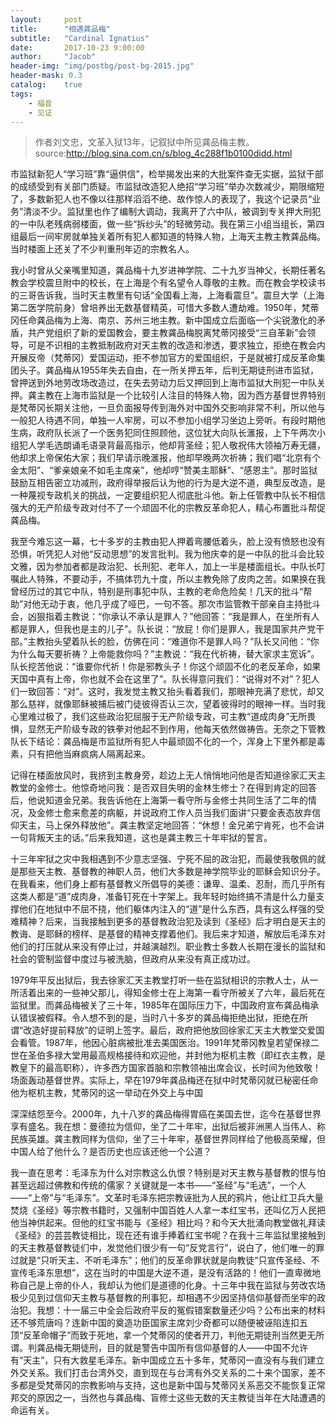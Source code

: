 ```yaml
---
layout:     post
title:      "相遇龚品梅"
subtitle:   "Cardinal Ignatius"
date:       2017-10-23 9:00:00
author:     "Jacob"
header-img: "img/postbg/post-bg-2015.jpg"
header-mask: 0.3
catalog:    true
tags:
    - 福音
    - 见证
---
```



> 作者刘文忠，文革入狱13年，记叙狱中所见龚品梅主教。
> source:http://blog.sina.com.cn/s/blog_4c288f1b0100didd.html

 

 市监狱新犯人“学习班”靠“逼供信”，检举揭发出来的大批案件查无实据，监狱干部的成绩受到有关部门质疑。市监狱改造犯人绝招“学习班”举办次数减少，期限缩短了，多数新犯人也不像以往那样滔滔不绝、故作惊人的表现了，我这个记录员“业务”清淡不少。监狱里也作了编制大调动，我离开了六中队，被调到专关押大刑犯的一中队老残病弱楼面，做一些“拆纱头”的轻微劳动。我在第三小组当组长，第四组最后一间牢房就单独关着所有犯人都知道的特殊人物，上海天主教主教龚品梅。当时楼面上还关了不少判重刑年迈的宗教名人。

 

我小时曾从父亲嘴里知道，龚品梅十九岁进神学院、二十九岁当神父，长期任著名教会学校震旦附中的校长，在上海是个有名望令人尊敬的主教。而在教会学校读书的三哥告诉我，当时天主教里有句话“全国看上海，上海看震旦”。震旦大学（上海第二医学院前身）曾培养出无数基督精英，可惜大多数人遭劫难。1950年，梵蒂冈任命龚品梅为上海、南京、苏州三地主教。新中国成立后面临一个尖锐激化的矛盾，共产党组织了新的爱国教会，要主教龚品梅脱离梵蒂冈接受“三自革新”会领导，可是不识相的主教抵制政府对天主教的改造和渗透，要求独立，拒绝在教会内开展反帝（梵蒂冈）爱国运动，拒不参加官方的爱国组织，于是就被打成反革命集团头子。龚品梅从1955年失去自由，在一所关押五年，后判无期徒刑进市监狱，曾押送到外地劳改场改造过，在失去劳动力后又押回到上海市监狱大刑犯一中队关押。龚主教在上海市监狱是一个比较引人注目的特殊人物，因为西方基督世界特别是梵蒂冈长期关注他，一旦负面报导传到海外对中国外交影响非常不利，所以他与一般犯人待遇不同，单独一人牢房，可以不参加小组学习坐边上旁听。有段时期他生病，政府队长派了一个医务犯同住照顾他，这位犹大向队长滙报，上下午两次小组犯人学毛选朗诵毛语录背最高指示，他却背圣经；犯人敬祝伟大领袖万寿无疆，他却求上帝保佑大家；我们早请示晚滙报，他却早晚两次祈祷；我们唱“北京有个金太阳”、“爹亲娘亲不如毛主席亲”，他却哼“赞美主耶稣”、“感恩主”。那时监狱鼓励互相告密立功减刑，政府得举报后认为他的行为是大逆不道，典型反改造，是一种蔑视专政机关的挑战，一定要组织犯人彻底批斗他。新上任管教中队长不相信强大的无产阶级专政对付不了一个顽固不化的宗教反革命犯人，精心布置批斗帮促龚品梅。

 

我至今难忘这一幕，七十多岁的主教由犯人押着弯腰低着头，脸上没有愤怒也没有恐惧，听凭犯人对他“反动思想”的发言批判。我为他庆幸的是一中队的批斗会比较文雅，因为参加者都是政治犯、长刑犯、老年人，加上一半是楼面组长。中队长叮嘱此人特殊，不要动手，不搞体罚九十度，所以主教免除了皮肉之苦。如果换在我曾经历过的其它中队，特别是刑事犯中队，主教的老命危险矣！几天的批斗“帮助”对他无动于衷，他几乎成了哑巴，一句不答。那次市监管教干部亲自主持批斗会，凶狠指着主教说：“你承认不承认是罪人？”他回答：“我是罪人，在坐所有人都是罪人，但我也是主的儿子”。队长说：“放屁！你们是罪人，我是国家共产党干部。”主教抬头望着队长的脸，仿佛在问：“难道你不是罪人吗？”队长又问他：“你为什么每天要祈祷？上帝能救你吗？”主教说：“我在代祈祷，替大家求主宽诉”。队长挖苦他说：“谁要你代祈！你是邪教头子！你这个顽固不化的老反革命，如果天国中真有上帝，你也就不会在这里了”。队长得意问我们：“说得对不对”？犯人们一致回答：“对”。这时，我发觉主教又抬头看着我们，那眼神充满了悲忧，却又那么慈祥，就像耶稣被捕后被门徒彼得否认三次，望着彼得时的眼神一样。当时我心里难过极了，我们这些政治犯屈服于无产阶级专政，可主教“道成肉身”无所畏惧，显然无产阶级专政的铁拳对他起不到作用，他每天依然做祷告。无奈之下管教队长下结论：龚品梅是市监狱所有犯人中最顽固不化的一个，浑身上下里外都是毒素，只有把他当麻疯病人隔离起来。

 

记得在楼面放风时，我挤到主教身旁，趁边上无人悄悄地问他是否知道徐家汇天主教堂的金修士。他惊奇地问我：是否双目失明的金林生修士？在得到肯定的回答后，他说知道金兄弟。我告诉他在上海第一看守所与金修士共同生活了二年的情况，及金修士愈来愈差的病躯，并说政府工作人员当我们面讲“只要金表态放弃信仰天主，马上保外释放他”。龚主教坚定地回答：“休想！金兄弟宁肯死，也不会讲一句背叛天主的话。”后来我知道，这也是龚主教三十年牢狱的誓言。

 

十三年牢狱之灾中我相遇到不少意志坚强、宁死不屈的政治犯，而最使我敬佩的就是那些天主教、基督教的神职人员，他们大多数是神学院毕业的耶稣会知识分子。在我看来，他们身上都有基督教义所倡导的美德：谦卑、温柔、忍耐，而几乎所有这类人都是“道”成肉身，准备钉死在十字架上。我年轻时始终搞不清是什么力量支撑他们在地狱中不屈不挠，他们躯体内注入的“道”是什么东西，具有这么样强的受难精神？后来，当我接触到更多的基督教政治犯及读到《圣经》后才明白是天主的教诲、是耶稣的榜样、是基督的精神支撑着他们。我后来才知道，解放后毛泽东对他们的打压就从来没有停止过，并越演越烈。职业教士多数人长期在漫长的监狱和社会的管制监督中度过与被洗脑，但政府从来没有真正成功过。

 

1979年平反出狱后，我去徐家汇天主教堂打听一些在监狱相识的宗教人士，从一所活着出来的一些神父那儿，得知金修士在上海第一看守所被关了六年，最后死在监狱里。而龚品梅被关了三十年，1985年在国际压力下，中国政府宣布龚品梅承认错误被假释。令人想不到的是，当时八十多岁的龚品梅拒绝出狱，拒绝在所谓“改造好提前释放”的证明上签字。最后，政府把他放回徐家汇天主大教堂交爱国会看管。1987年，他因心脏病被批准去美国医治。1991年梵蒂冈教皇若望保禄二世在圣伯多禄大堂用最高规格接待和欢迎他，并封他为枢机主教（即红衣主教，是教皇下的最高职称），许多西方国家首脑和宗教领袖出席会议，长时间为他致敬！场面轰动基督世界。实际上，早在1979年龚品梅还在狱中时梵蒂冈就已秘密任命他为枢机主教，梵蒂冈的这一举动在外交上与中国

 

深深结怨至今。2000年，九十八岁的龚品梅得胃癌在美国去世，迄今在基督世界享有盛名。我在想：曼德拉为信仰，坐了二十年牢，出狱后被非洲黑人当伟人、称民族英雄。龚主教同样为信仰，坐了三十年牢，基督世界同样给了他极高荣耀，但中国人给了他什么？是否历史也应该还他一个公道？

 

我一直在思考：毛泽东为什么对宗教这么仇恨？特别是对天主教与基督教的恨与怕甚至远超过佛教和传统的儒家？关键就是一本书——“圣经”与“毛选”，一个人——“上帝”与“毛泽东”。文革时毛泽东把宗教诬批为人民的鸦片，他让红卫兵大量焚烧《圣经》等宗教书籍时，又强制中国百姓人人拿一本红宝书，还叫亿万人民把他当神供起来。但他的红宝书能与《圣经》相比吗？和今天大批涌向教堂做礼拜读《圣经》的芸芸教徒相比，现在还有谁手捧着红宝书呢？在我十三年监狱里接触到的天主教基督教徒们中，发觉他们很少有一句“反党言行”，说白了，他们唯一的罪过就是“只听天主、不听毛泽东”；他们的反革命罪状就是向教徒“只宣传圣经、不宣传毛泽东思想”，这在当时的中国是大逆不道，是没有活路的！他们一直卑微地称自己是上帝的仆人，我却认为他们是道德的化身。十三年中我在监狱与劳改农场极少见到过信仰天主教与基督教的刑事犯，却相遇不少因坚持信仰基督而坐牢的政治犯。我想：十一届三中全会后政府平反的冤假错案数量还少吗？公布出来的材料还不够荒唐吗？连新中国的奠造功臣国家主席刘少奇都可以随便被诬陷连扣五顶“反革命帽子”而致于死地，拿一个梵蒂冈的使者开刀，判他无期徒刑当然更无所谓。判龚品梅无期徒刑，目的就是警告中国所有信仰基督的人——中国不允许有“天主”，只有大救星毛泽东。新中国成立五十多年，梵蒂冈一直没有与我们建立外交关系。我们打击台湾外交，直到现在与台湾有外交关系的二十来个国家，差不多都是受梵蒂冈的宗教影响与支持，这也是新中国与梵蒂冈关系恶交不能恢复正常邦交的原因之一，当然也与龚品梅、盲修士这些无数的天主教徒当年在大陆遭遇的命运有关。


